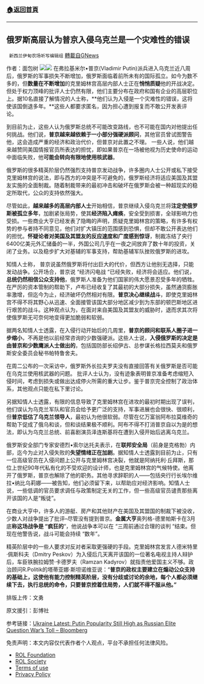 ###  [:house:返回首頁](https://github.com/ourhimalayas/txt)
---


## 俄罗斯高层认为普京入侵乌克兰是一个灾难性的错误
` 新西兰伊甸农场听写编辑组` [轉載自GNews](https://gnews.org/zh-hans/2399273/)

作者：面包树
[![](https://himoney.press/wp-content/uploads/2022/04/merlin_186703308_5cb42b49-0655-4921-a4cd-62a479f2948e-master1050-e1650718767311.jpg)](https://himoney.press/top-kremlin-figures-see-putins-invasion-of-ukraine-as-a-catastrophic-mistake-they-are-alarmed-and-worried-about-the-growing-consequences/)![](https://himoney.press/wp-content/uploads/2022/04/%E6%89%B9%E8%AF%84-1024x682.jpg)
在弗拉基米尔•普京(Vladimir Putin)派兵进入乌克兰近八周后，俄罗斯的军事损失不断增加，俄罗斯面临着前所未有的国际孤立。如今为数不多的，但**数量在不断增加**的克里姆林宫高层内部人士正在**悄悄质疑**他的开战决定。但处于权力顶峰的批评人士仍然有限，他们主要分布在政府和国有企业的高层职位上。据10名直接了解情况的人士称，**他们认为入侵是一个灾难性的错误，这将使该国倒退多年。**这些人都要求匿名，因为担心遭到报复而不敢公开发表评论。

到目前为止，这些人认为俄罗斯总统不可能改变路线，也不可能在国内对他提出任何挑战。他们说，**普京越来越依赖于一小部分强硬派顾问**，其他官员曾试图警告他，这会造成严重的经济和政治代价，但普京对此置之不理。 一些人说，他们越来越赞同美国情报官员所表达的担忧，即如果普京在一场被他视为历史使命的运动中面临失败，他**可能会转向有限地使用核武器**。

俄罗斯的很多精英阶层仍然强烈支持普京发动战争，许多圈内人士公开或私下接受克里姆林宫的说法，即与西方的冲突是不可避免的，俄罗斯经济将适应美国及其盟友实施的全面制裁。随着制裁带来的最初冲击和破坏在俄罗斯会被一种超现实的稳定所取代，公众的支持依然强大。

尽管如此，**越来越多的高层内部人士**开始相信，普京继续入侵乌克兰将**注定使俄罗斯被孤立多年**，加剧紧张局势，使其**经济陷入瘫痪**，安全受到损害，全球影响力也受损。一些商业大亨已经发表了隐晦的声明，质疑克里姆林宫的策略，有许多有权势的参与者持不同意见，他们对扩大镇压的范围感到恐惧，但却不敢公开表达他们的担忧。**怀疑论者对美国及其盟友的反应速度和广度感到惊讶**，制裁冻结了央行6400亿美元外汇储备的一半，外国公司几乎在一夜之间放弃了数十年的投资，关闭了业务。以及稳步扩大对基辅的军事支持，帮助基辅军队挫败俄罗斯的进攻。

知情人士称， 普京说虽然俄罗斯将付出巨大的代价，但西方让他别无选择，只能发动战争。公开场合，普京说 “经济闪电战 “已经失败，经济将会适应。他们说，**总统仍然相信公众支持他**，俄罗斯人准备为他们国家的伟大愿景忍受多年的牺牲。在严厉的资本管制的帮助下，卢布已经收复了其最初的大部分损失，虽然通货膨胀率激增，但迄今为止，经济破坏仍然相对有限。**普京决心继续战斗**，即使克里姆林宫不得不将其野心从迅速、全面接管该国大部分地区减少到为东部的顿巴斯地区进行艰苦的战斗。这种观点认为，在面对来自美国及其盟友的威胁时，退而求其次将使俄罗斯无可奈何地变得更加脆弱和软弱。

据两名知情人士透露，在入侵行动开始后的几周里，**普京的顾问和联系人圈子进一步缩小**，不再是他以前经常咨询的少数强硬派。这些人士说，**入侵俄罗斯的决定是由普京和少数鹰派人士做出的**，包括国防部长绍伊古、总参谋长格拉西莫夫和俄罗斯安全委员会秘书帕特鲁舍夫。

在周二公布的一次采访中，俄罗斯外长拉夫罗夫没有直接回答有关俄罗斯是否可能在乌克兰使用核武器的问题。 批评人士认为，没有迹象表明普京准备考虑缩短入侵时间，考虑到损失或做出达成停火所需的重大让步。鉴于普京完全控制了政治体系，其他观点只能在私下里讨论。

另据知情人士透露，有限的信息导致了克里姆林宫在进攻的最初时期出现了误判，他们误认为乌克兰军队和官员会给予更广泛的支持，军事进展也会很快、很顺利，但**普京低估了乌克兰领导人**，最初认为他很软弱。尽管在亿万富翁阿布拉莫维奇的帮助下促成了俄乌和谈，但和谈结果极不顺利。阿布不得不打消普京自以为是的想法，即认为乌克兰总统、前喜剧演员泽连斯基将在遭到入侵开始后逃离乌克兰。

俄罗斯安全部门专家安德烈•索尔达托夫表示，在**联邦安全局**（前身是克格勃）内部，迄今为止对入侵失败的**失望情绪正在加剧**。据知情人士透露到目前为止，只有一位高级官员在入侵问题上公开与克里姆林宫决裂，他就是阿纳托利·丘拜斯，那位上世纪90年代私有化的不受欢迎的设计师，也是克里姆林宫的气候特使。他离开了俄罗斯，普京也解除了他的职务。其他寻求辞职的人——包括央行行长埃尔维拉•纳比乌莉娜——被告知，他们必须留下来，以帮助应对经济影响。知情人士说，一些低调的官员要求调任与政策制定无关的工作，但一些高级官员谴责那些离开该国的人是“叛徒”。

在商业大亨中，许多人的游艇、房产和其他财产在美国及其盟国的制裁下被没收，少数人对战争提出了批评–尽管没有提到普京。**金属大亨**奥列格-德里帕斯卡在3月底**称这场战争是 “疯狂的**“，他说战争本可以在 “三周前通过合理的谈判 “结束。但现在他警告说，战斗可能会持续 “数年”。

精英阶层中的一些人要求对反对者采取更强硬的手段。克里姆林宫发言人德米特里·佩斯科夫（Dmitry Peskov）为入侵后几天离开该国的一位著名电视主持人辩护后，车臣铁腕拉姆赞·卡德罗夫（Ramzan Kadyrov）就指责他爱国主义不够。政治顾问R.Politik的塔蒂亚娜·斯坦诺维亚说：“**普京的政权主要建立在煽动公众支持的基础上，这使他有能力控制精英阶层，没有分歧或讨论的余地，每个人都必须继续下去，执行总统的命令，只要普京控着住局势，人们就不得不服从他。”**

排版上传：文勇

原文援引：彭博社

参考链接：[Ukraine Latest: Putin Popularity Still High as Russian Elite Question War’s Toll – Bloomberg](https://www.bloomberg.com/news/articles/2022-04-20/putin-s-war-in-ukraine-has-russian-elites-fearing-global-isolation)

 

免责声明：本文内容仅代表作者个人观点，平台不承担任何法律风险。

- [ROL Foundation](https://rolfoundation.org/)
- [ROL Society](https://rolsociety.org/)
- [Terms of use](https://gnews.org/terms-of-use-3/)
- [Privacy Policy](https://gnews.org/privacy-policy/)
